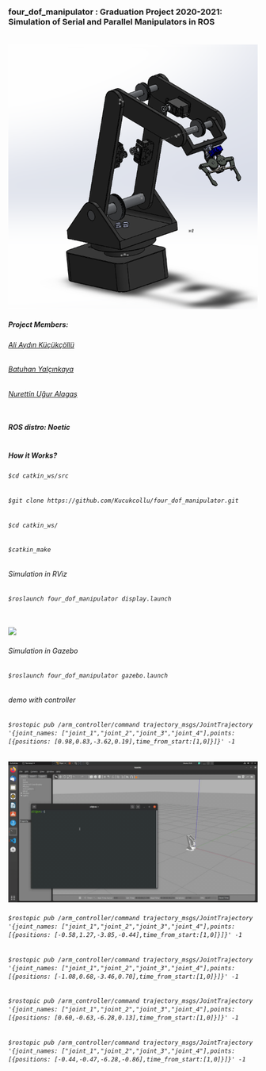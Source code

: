 ### four_dof_manipulator : Graduation Project 2020-2021: Simulation of Serial and Parallel Manipulators in ROS<br></br>

![four_dof_manipulator](https://github.com/Kucukcollu/four_dof_manipulator/blob/master/adds/1.png)

##### Project Members:
###### [Ali Aydın Küçükçöllü](mailto:kucukcollu@outlook.com)
###### [Batuhan Yalçınkaya](mailto:batuhanyalcinkayayk@gmail.com)
###### [Nurettin Uğur Alagaş](mailto:alaugurala@hotmail.com)<br></br>

##### ROS distro: Noetic <br></br>

##### How it Works?
###### `$cd catkin_ws/src`
###### `$git clone https://github.com/Kucukcollu/four_dof_manipulator.git`
###### `$cd catkin_ws/`
###### `$catkin_make`

###### Simulation in RViz
###### `$roslaunch four_dof_manipulator display.launch`<br></br>

![](https://github.com/Kucukcollu/four_dof_manipulator/blob/master/adds/rviz-Trim.gif)

###### Simulation in Gazebo
###### `$roslaunch four_dof_manipulator gazebo.launch`

###### demo with controller

###### `$rostopic pub /arm_controller/command trajectory_msgs/JointTrajectory '{joint_names: ["joint_1","joint_2","joint_3","joint_4"],points:[{positions: [0.98,0.83,-3.62,0.19],time_from_start:[1,0]}]}' -1`

![](https://github.com/Kucukcollu/four_dof_manipulator/blob/master/adds/gazebo-Trim.gif)

###### `$rostopic pub /arm_controller/command trajectory_msgs/JointTrajectory '{joint_names: ["joint_1","joint_2","joint_3","joint_4"],points:[{positions: [-0.58,1.27,-3.85,-0.44],time_from_start:[1,0]}]}' -1`

###### `$rostopic pub /arm_controller/command trajectory_msgs/JointTrajectory '{joint_names: ["joint_1","joint_2","joint_3","joint_4"],points:[{positions: [-1.08,0.68,-3.46,0.70],time_from_start:[1,0]}]}' -1`

###### `$rostopic pub /arm_controller/command trajectory_msgs/JointTrajectory '{joint_names: ["joint_1","joint_2","joint_3","joint_4"],points:[{positions: [0.60,-0.63,-6.28,0.13],time_from_start:[1,0]}]}' -1`

###### `$rostopic pub /arm_controller/command trajectory_msgs/JointTrajectory '{joint_names: ["joint_1","joint_2","joint_3","joint_4"],points:[{positions: [-0.44,-0.47,-6.28,-0.86],time_from_start:[1,0]}]}' -1`
